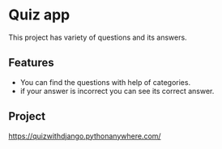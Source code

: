 
# Quiz app

This project has variety of questions and its answers. 




## Features

- You can find the questions with help of categories.
- if your answer is incorrect you can see its correct answer.


## Project

https://quizwithdjango.pythonanywhere.com/

